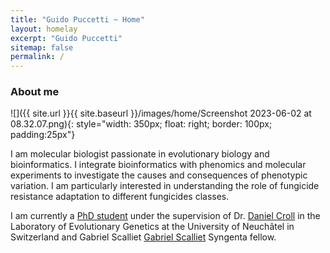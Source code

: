 ```yaml
---
title: "Guido Puccetti ~ Home"
layout: homelay
excerpt: "Guido Puccetti"
sitemap: false
permalink: /
---
```


### About me

![]({{ site.url }}{{ site.baseurl }}/images/home/Screenshot 2023-06-02 at 08.32.07.png){: style="width: 350px; float: right; border: 100px; padding:25px"}

I am molecular biologist passionate in evolutionary biology and bioinformatics. I integrate bioinformatics with phenomics and molecular experiments to investigate the causes and consequences of phenotypic variation. I am particularly interested in understanding the role of fungicide resistance adaptation to different fungicides classes. 

I am currently a [PhD student](https://pathogen-genomics.org/members/guido-puccetti.html) under the supervision of Dr. [Daniel Croll](http://www.pathogen-genomics.org/) in the Laboratory of Evolutionary Genetics at the University of Neuchâtel in Switzerland and Gabriel Scalliet [Gabriel Scalliet](https://twitter.com/ScallietG) Syngenta fellow. 
